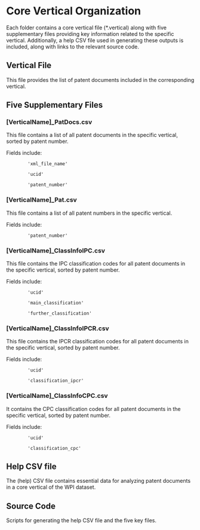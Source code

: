 # Core Vertical Organization
Each folder contains a core vertical file (*.vertical) along with five supplementary files providing key information related to the specific vertical. Additionally, a help CSV file used in generating these outputs is included, along with links to the relevant source code.

## Vertical File
This file provides the list of patent documents included in the corresponding vertical.

## Five Supplementary Files 
### [VerticalName]_PatDocs.csv
This file contains a list of all patent documents in the specific vertical, sorted by patent number.

Fields include:

            'xml_file_name'
            
            'ucid'
            
            'patent_number'

### [VerticalName]_Pat.csv
This file contains a list of all patent numbers in the specific vertical.

Fields include:

            'patent_number'

### [VerticalName]_ClassInfoIPC.csv
This file contains the IPC classification codes for all patent documents in the specific vertical, sorted by patent number. 

Fields include:
            
            'ucid'
            
            'main_classification'
            
            'further_classification'

### [VerticalName]_ClassInfoIPCR.csv
This file contains the IPCR classification codes for all patent documents in the specific vertical, sorted by patent number.

Fields include: 

            'ucid'
            
            'classification_ipcr'
            
### [VerticalName]_ClassInfoCPC.csv

It contains the CPC classification codes for all patent documents in the specific vertical, sorted by patent number.

Fields include: 

            'ucid'
            
            'classification_cpc'

## Help CSV file
The (help) CSV file contains essential data for analyzing patent documents in a core vertical of the WPI dataset.

## Source Code
Scripts for generating the help CSV file and the five key files.
